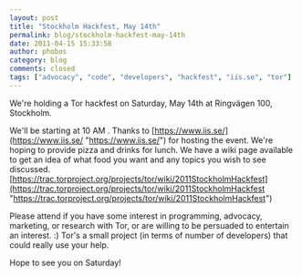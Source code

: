 ```yaml
---
layout: post
title: "Stockholm Hackfest, May 14th"
permalink: blog/stockholm-hackfest-may-14th
date: 2011-04-15 15:33:58
author: phobos
category: blog
comments: closed
tags: ["advocacy", "code", "developers", "hackfest", "iis.se", "tor"]
---
```


We're holding a Tor hackfest on Saturday, May 14th at Ringvägen 100, Stockholm.

We'll be starting at 10 AM . Thanks to [https://www.iis.se/](https://www.iis.se/ "https://www.iis.se/") for hosting the event. We're hoping to provide pizza and drinks for lunch. We have a wiki page available to get an idea of what food you want and any topics you wish to see discussed. [https://trac.torproject.org/projects/tor/wiki/2011StockholmHackfest](https://trac.torproject.org/projects/tor/wiki/2011StockholmHackfest "https://trac.torproject.org/projects/tor/wiki/2011StockholmHackfest")

Please attend if you have some interest in programming, advocacy, marketing, or research with Tor, or are willing to be persuaded to entertain an interest. :) Tor's a small project (in terms of number of developers) that could really use your help.

Hope to see you on Saturday!
